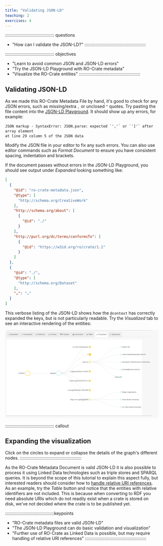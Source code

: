 ```yaml
---
title: "Validating JSON-LD"
teaching: 2
exercises: 4
---
```

:::::::::::::::::::::::::::::::::::::::: questions
- "How can I validate the JSON-LD?"
::::::::::::::::::::::::::::::::::::::::::::::::::

:::::::::::::::::::::::::::::::::::::::: objectives
- "Learn to avoid common JSON and JSON-LD errors"
- "Try the JSON-LD Playground with RO-Crate metadata"
- "Visualize the RO-Crate entities"
::::::::::::::::::::::::::::::::::::::::::::::::::


## Validating JSON-LD

As we made this RO-Crate Metadata File by hand,
it's good to check for any JSON errors, such as missing/extra `,` or unclosed `"` quotes.
Try pasting the file content into the [JSON-LD Playground](https://json-ld.org/playground/).
It should show up any errors, for example:

```error
JSON markup - SyntaxError: JSON.parse: expected `','` or `']'` after array element 
at line 29 column 5 of the JSON data
```

Modify the JSON file in your editor to fix any such errors.
You can also use editor commands such as _Format Document_ to ensure you have consistent spacing,
indentation and brackets.

If the document passes without errors in the JSON-LD Playground,
you should see output under _Expanded_ looking something like:

```json
[
  {
    "@id": "ro-crate-metadata.json",
    "@type": [
      "http://schema.org/CreativeWork"
    ],
    "http://schema.org/about": [
      {
        "@id": "./"
      }
    ],
    "http://purl.org/dc/terms/conformsTo": [
      {
        "@id": "https://w3id.org/ro/crate/1.1"
      }
    ]
  },
  {
    "@id": "./",
    "@type": [
      "http://schema.org/Dataset"
    ],
    "…": "…"
  }
]
```

This verbose listing of the JSON-LD shows how the `@context` has correctly expanded the keys,
but is not particularly readable.
Try the _Visualized_ tab to see an interactive rendering of the entities:

![Visualized in the JSON-LD Playground](fig/jsonld-playground-visualized.png)

:::::::::::::::::::::::::::::::::::::::: callout
## Expanding the visualization

Click on the circles to expand or collapse the details of the graph's different nodes.
::::::::::::::::::::::::::::::::::::::::::::::::::

As the RO-Crate Metadata Document is valid JSON-LD it is also possible to process it
using Linked Data technologies such as triple stores and SPARQL queries.
It is beyond the scope of this tutorial to explain this aspect fully,
but interested readers should consider how to [handle relative URI references](https://www.researchobject.org/ro-crate/1.1/appendix/relative-uris.html).
As an example, try the _Table_ button and notice that the entities with relative identifiers are not included.
This is because when converting to RDF you need absolute URIs which do not readily exist when a crate is stored on disk,
we've not decided where the crate is to be published yet.  

::::::::::::::::::::::::::::::::::::::::keypoints
- "RO-Crate metadata files are valid JSON-LD"
- "The JSON-LD Playground can do basic validation and visualization"
- "Further use of RO-Crate as Linked Data is possible, but may require handling of relative URI references"
::::::::::::::::::::::::::::::::::::::::::::::::::

